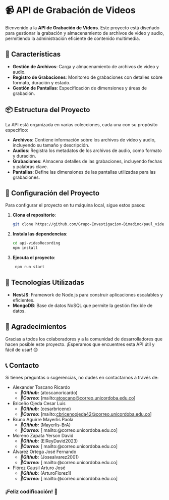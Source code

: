 # 📹 API de Grabación de Videos

Bienvenido a la **API de Grabación de Videos**. Este proyecto está diseñado para gestionar la grabación y almacenamiento de archivos de video y audio, permitiendo la administración eficiente de contenido multimedia.

## 🚀 Características

- **Gestión de Archivos**: Carga y almacenamiento de archivos de video y audio.
- **Registro de Grabaciones**: Monitoreo de grabaciones con detalles sobre formato, duración y estado.
- **Gestión de Pantallas**: Especificación de dimensiones y áreas de grabación.

## 📦 Estructura del Proyecto

La API está organizada en varias colecciones, cada una con su propósito específico:

- **Archivos**: Contiene información sobre los archivos de video y audio, incluyendo su tamaño y descripción.
- **Audios**: Registra los metadatos de los archivos de audio, como formato y duración.
- **Grabaciones**: Almacena detalles de las grabaciones, incluyendo fechas y palabras clave.
- **Pantallas**: Define las dimensiones de las pantallas utilizadas para las grabaciones.

## 📂 Configuración del Proyecto

Para configurar el proyecto en tu máquina local, sigue estos pasos:

1. **Clona el repositorio**:
   ```bash
   git clone https://github.com/Grupo-Investigacion-Bimadino/paul_video_recording

2. **Instala las dependencias**:
   ```bash
   cd api-videoRecording
   npm install

3. **Ejecuta el proyecto**:
   ```bash
    npm run start

## 🔧 Tecnologías Utilizadas
- **NestJS**: Framework de Node.js para construir aplicaciones escalables y eficientes.
- **MongoDB**: Base de datos NoSQL que permite la gestión flexible de datos.

## 🙏 Agradecimientos
Gracias a todos los colaboradores y a la comunidad de desarrolladores que hacen posible este proyecto. ¡Esperamos que encuentres esta API útil y fácil de usar! 😊

## 📞 Contacto 
Si tienes preguntas o sugerencias, no dudes en contactarnos a través de:
- Alexander Toscano Ricardo 
    - ***🐙Github:*** (atoscanoricardo) 
    - ***📧Correo*:** [mailto:atoscano@correo.unicordoba.edu.co]
- Briceño Ojeda Cesar Luis  
    - ***🐙Github:*** (cesarbriceno)   
    - ***📧Correo*:** [mailto:cbricenoojeda42@correo.unicordoba.edu.co]
- Bruno Aguirre Mayerlis Paola  
    - ***🐙Github:*** (Mayerlis-BrA)  
    - ***📧Correo:*** [  mailto:@correo.unicordoba.edu.co]
- Moreno Zapata Yerson David   
    - ***🐙Github:***  (ElReyDavid2023) 
    - ***📧Correo:*** [  mailto:@correo.unicordoba.edu.co]
- Álvarez Ortega José Fernando  
    - ***🐙Github:*** (Josealvarez2001) 
    - ***📧Correo:*** [  mailto:@correo.unicordoba.edu.co]
- Flórez Causil Arturo José   
    - ***🐙Github:*** (ArturoFlorez1) 
    - ***📧Correo:*** [  mailto:@correo.unicordoba.edu.co]

### ¡Feliz codificación! 🚀